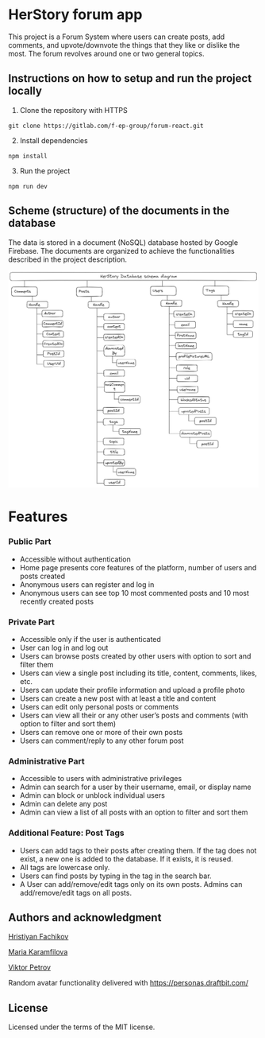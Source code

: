 # HerStory forum app

This project is a Forum System where users can create posts, add comments, and upvote/downvote the things that they like or dislike the most. The forum revolves around one or two general topics.

## Instructions on how to setup and run the project locally
1.  Clone the repository with HTTPS

```
git clone https://gitlab.com/f-ep-group/forum-react.git
```
2.  Install dependencies
```
npm install
```

3.  Run the project

```
npm run dev
```

## Scheme (structure) of the documents in the database

The data is stored in a document (NoSQL) database hosted by Google Firebase. The documents are organized to achieve the functionalities described in the project description.

![Database schema visual diagram](/HerStory-database-schema.png)

# Features

### Public Part

-   Accessible without authentication
-   Home page presents core features of the platform, number of users and posts created
-   Anonymous users can register and log in
-   Anonymous users can see top 10 most commented posts and 10 most recently created posts

### Private Part

-   Accessible only if the user is authenticated
-   User can log in and log out
-   Users can browse posts created by other users with option to sort and filter them
-   Users can view a single post including its title, content, comments, likes, etc.
-   Users can update their profile information and upload a profile photo
-   Users can create a new post with at least a title and content
-   Users can edit only personal posts or comments
-   Users can view all their or any other user’s posts and comments (with option to filter and sort them)
-   Users can remove one or more of their own posts
-   Users can comment/reply to any other forum post

### Administrative Part

-   Accessible to users with administrative privileges
-   Admin can search for a user by their username, email, or display name
-   Admin can block or unblock individual users
-   Admin can delete any post
-   Admin can view a list of all posts with an option to filter and sort them

### Additional Feature: Post Tags

-   Users can add tags to their posts after creating them. If the tag does not exist, a new one is added to the database. If it exists, it is reused.
-   All tags are lowercase only.
-   Users can find posts by typing in the tag in the search bar.
-   A User can add/remove/edit tags only on its own posts. Admins can add/remove/edit tags on all posts.

## Authors and acknowledgment

[Hristiyan Fachikov](https://gitlab.com/hristiyan.fachikov)

[Maria Karamfilova](https://gitlab.com/maria_karamfilova)

[Viktor Petrov](https://gitlab.com/viktor.mp)

Random avatar functionality delivered with https://personas.draftbit.com/

## License
Licensed under the terms of the MIT license.
